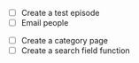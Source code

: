 - [ ] Create a test episode
- [ ] Email people

<!-- When I reach 8 episodes -->

- [ ] Create a category page
- [ ] Create a search field function
